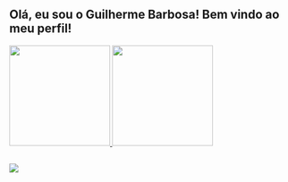 ## Olá, eu sou o Guilherme Barbosa! Bem vindo ao meu perfil!

<div>
  <a href = "https://github.com/GuiBarbosa13">
    <img height = "180em" src = "https://github-readme-stats.vercel.app/api?username=GuiBarbosa13&show_icons=true&theme=great-gatsby">
    <img height = "180em" src = "https://github-readme-stats.vercel.app/api/top-langs/?username=GuiBarbosa13&layout=compact&theme=great-gatsby">
</div>
    
##

<div>
  <a href = "https://www.linkedin.com/in/guilherme-barbosa-5600242b0/" target = "_blank">
    <img src = "https://img.shields.io/badge/LinkedIn-0077B5?style=for-the-badge&logo=linkedin&logoColor=white">
  </a>  
</div>

